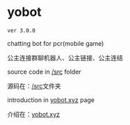# yobot

`ver 3.0.0`

chatting bot for pcr(mobile game)

公主连接群聊机器人、公主链接、公主连结

source code in [/src](https://github.com/yuudi/yobot/tree/master/src/client) folder

源码在：[/src](https://github.com/yuudi/yobot/tree/master/src/client)文件夹

introduction in [yobot.xyz](https://yobot.xyz/) page

介绍在：[yobot.xyz](https://yobot.xyz/)
